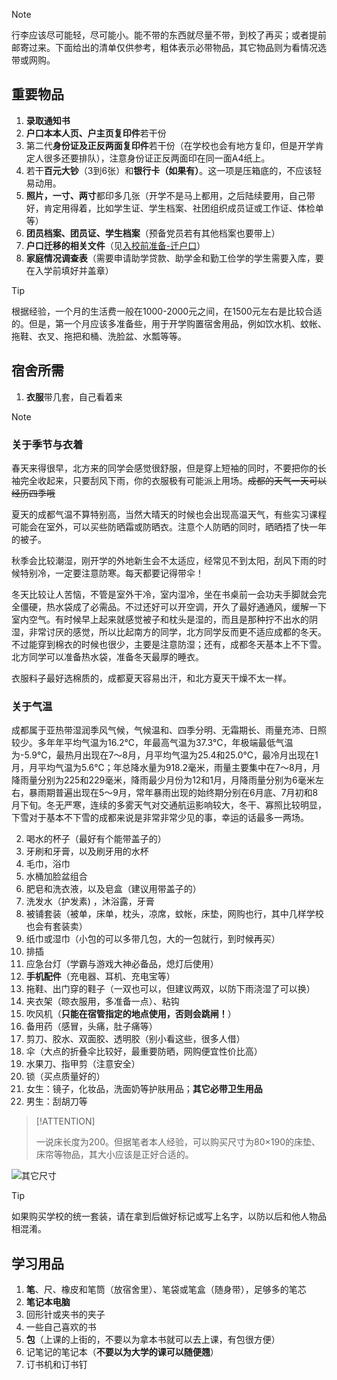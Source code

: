 > [!NOTE]
>
> 行李应该尽可能轻，尽可能小。能不带的东西就尽量不带，到校了再买；或者提前邮寄过来。下面给出的清单仅供参考，粗体表示必带物品，其它物品则为看情况选带或网购。

## 重要物品

1. **录取通知书**
2. **户口本本人页、户主页复印件**若干份
3. 第二代**身份证及正反两面复印件**若干份（在学校也会有地方复印，但是开学肯定人很多还要排队），注意身份证正反两面印在同一面A4纸上。
4. 若干**百元大钞**（3到6张）和**银行卡（如果有）**。这一项是压箱底的，不应该轻易动用。
5. **照片，一寸、两寸**都印多几张（开学不是马上都用，之后陆续要用，自己带好，肯定用得着，比如学生证、学生档案、社团组织成员证或工作证、体检单等）
6. **团员档案、团员证、学生档案**（预备党员若有其他档案也要带上）
8. **户口迁移的相关文件**（见[入校前准备-迁户口](preparations/accommodation?id=迁户口)）
9. **家庭情况调查表**（需要申请助学贷款、助学金和勤工俭学的学生需要入库，要在入学前填好并盖章）

> [!TIP]
>
> 根据经验，一个月的生活费一般在1000-2000元之间，在1500元左右是比较合适的。但是，第一个月应该多准备些，用于开学购置宿舍用品，例如饮水机、蚊帐、拖鞋、衣叉、拖把和桶、洗脸盆、水瓢等等。

## 宿舍所需

1. **衣服**带几套，自己看着来

> [!NOTE]
>
> ### 关于季节与衣着
>
> 春天来得很早，北方来的同学会感觉很舒服，但是穿上短袖的同时，不要把你的长袖完全收起来，只要刮风下雨，你的衣服极有可能派上用场。~~成都的天气一天可以经历四季哦~~
>
> 夏天的成都气温不算特别高，当然大晴天的时候也会出现高温天气，有些实习课程可能会在室外，可以买些防晒霜或防晒衣。注意个人防晒的同时，晒晒捂了快一年的被子。 
>
> 秋季会比较潮湿，刚开学的外地新生会不太适应，经常见不到太阳，刮风下雨的时候特别冷，一定要注意防寒。每天都要记得带伞！ 
>
> 冬天比较让人苦恼，不管是室外干冷，室内湿冷，坐在书桌前一会功夫手脚就会完全僵硬，热水袋成了必需品。不过还好可以开空调，开久了最好通通风，缓解一下室内空气。有时候早上起来就感觉被子和枕头是湿的，而且是那种拧不出水的阴湿，非常讨厌的感觉，所以比起南方的同学，北方同学反而更不适应成都的冬天。不过能穿到棉衣的时候也很少，主要是注意防湿；还有，成都冬天基本上不下雪。北方同学可以准备热水袋，准备冬天最厚的睡衣。
>
> 衣服料子最好选棉质的，成都夏天容易出汗，和北方夏天干燥不太一样。 
>
> ### 关于气温
>
> 成都属于亚热带湿润季风气候，气候温和、四季分明、无霜期长、雨量充沛、日照较少。多年年平均气温为16.2℃，年最高气温为37.3℃，年极端最低气温为-5.9℃，最热月出现在7～8月，月平均气温为25.4和25.0℃，最冷月出现在1月，月平均气温为5.6℃；年总降水量为918.2毫米，雨量主要集中在7～8月，月降雨量分别为225和229毫米，降雨最少月份为12和1月，月降雨量分别为6毫米左右，暴雨期普遍出现在5～9月，常年暴雨出现的始终期分别在6月底、7月初和8月下旬。冬无严寒，连续的多雾天气对交通航运影响较大，冬干、寡照比较明显，下雪对于基本不下雪的成都来说是非常非常少见的事，幸运的话最多一两场。

2. 喝水的杯子（最好有个能带盖子的）
3. 牙刷和牙膏，以及刷牙用的水杯
4. 毛巾，浴巾
5. 水桶加脸盆组合
6. 肥皂和洗衣液，以及皂盒（建议用带盖子的）
7. 洗发水（护发素) ，沐浴露，牙膏
8. 被铺套装（被单，床单，枕头，凉席，蚊帐，床垫，网购也行，其中几样学校也会有套装卖）
9. 纸巾或湿巾（小包的可以多带几包，大的一包就行，到时候再买）
10. 排插
11. 应急台灯（学霸与游戏大神必备品，熄灯后使用）
12. **手机配件**（充电器、耳机、充电宝等）
13. 拖鞋、出门穿的鞋子（一双也可以，但建议两双，以防下雨浇湿了可以换） 
14. 夹衣架（晾衣服用，多准备一点）、粘钩
15. 吹风机（**只能在宿管指定的地点使用，否则会跳闸！**）
16. 备用药（感冒，头痛，肚子痛等）
17. 剪刀、胶水、双面胶、透明胶（别小看这些，很多人借）
18. 伞（大点的折叠伞比较好，最重要防晒，网购便宜性价比高）
19. 水果刀、指甲剪（注意安全）
20. 锁（买点质量好的）
21. 女生：镜子，化妆品，洗面奶等护肤用品；**其它必带卫生用品**
22. 男生：刮胡刀等

> [!ATTENTION]
>
> 一说床长度为200。但据笔者本人经验，可以购买尺寸为80×190的床垫、床帘等物品，其大小应该是正好合适的。

![其它尺寸](https://s1.ax1x.com/2023/07/24/pCOY5sP.jpg)

> [!TIP]
>
> 如果购买学校的统一套装，请在拿到后做好标记或写上名字，以防以后和他人物品相混淆。

## 学习用品

1. **笔**、尺、橡皮和笔筒（放宿舍里）、笔袋或笔盒（随身带），足够多的笔芯
2. **笔记本电脑**
3. 回形针或夹书的夹子
4. 一些自己喜欢的书
5. **包**（上课的上街的，不要以为拿本书就可以去上课，有包很方便）
6. 记笔记的笔记本（**不要以为大学的课可以随便翘**）
7. 订书机和订书钉

